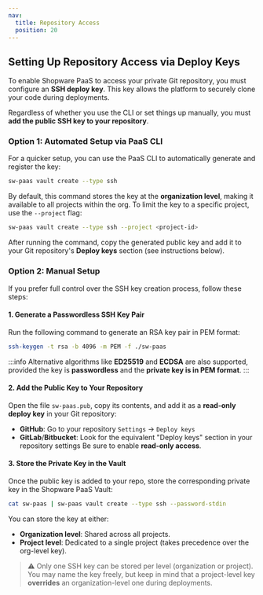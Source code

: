 ```yaml
---
nav:
  title: Repository Access
  position: 20
---
```


## Setting Up Repository Access via Deploy Keys

To enable Shopware PaaS to access your private Git repository, you must configure an **SSH deploy key**. This key allows the platform to securely clone your code during deployments.

Regardless of whether you use the CLI or set things up manually, you must **add the public SSH key to your repository**.

### Option 1: Automated Setup via PaaS CLI

For a quicker setup, you can use the PaaS CLI to automatically generate and register the key:

```sh
sw-paas vault create --type ssh
```

By default, this command stores the key at the **organization level**, making it available to all projects within the org. To limit the key to a specific project, use the `--project` flag:

```sh
sw-paas vault create --type ssh --project <project-id>
```

After running the command, copy the generated public key and add it to your Git repository's **Deploy keys** section (see instructions below).

### Option 2: Manual Setup

If you prefer full control over the SSH key creation process, follow these steps:

#### 1. Generate a Passwordless SSH Key Pair

Run the following command to generate an RSA key pair in PEM format:

```bash
ssh-keygen -t rsa -b 4096 -m PEM -f ./sw-paas
```

:::info
Alternative algorithms like **ED25519** and **ECDSA** are also supported, provided the key is **passwordless** and the **private key is in PEM format**.
:::

#### 2. Add the Public Key to Your Repository

Open the file `sw-paas.pub`, copy its contents, and add it as a **read-only deploy key** in your Git repository:

- **GitHub**: Go to your repository `Settings` → `Deploy keys`
- **GitLab**/**Bitbucket**: Look for the equivalent "Deploy keys" section in your repository settings
  Be sure to enable **read-only access**.

#### 3. Store the Private Key in the Vault

Once the public key is added to your repo, store the corresponding private key in the Shopware PaaS Vault:

```bash
cat sw-paas | sw-paas vault create --type ssh --password-stdin
```

You can store the key at either:

- **Organization level**: Shared across all projects.
- **Project level**: Dedicated to a single project (takes precedence over the org-level key).

> ⚠️ Only one SSH key can be stored per level (organization or project). You may name the key freely, but keep in mind that a project-level key **overrides** an organization-level one during deployments.
